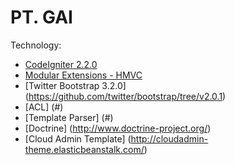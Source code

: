# PT. GAI

Technology:

- [CodeIgniter 2.2.0](http://codeigniter.com)
- [Modular Extensions - HMVC](http://bitbucket.org/wiredesignz/codeigniter-modular-extensions-hmvc/overview)
- [Twitter Bootstrap 3.2.0] (https://github.com/twitter/bootstrap/tree/v2.0.1)
- [ACL] (#)
- [Template Parser] (#)
- [Doctrine] (http://www.doctrine-project.org/)
- [Cloud Admin Template] (http://cloudadmin-theme.elasticbeanstalk.com/)

